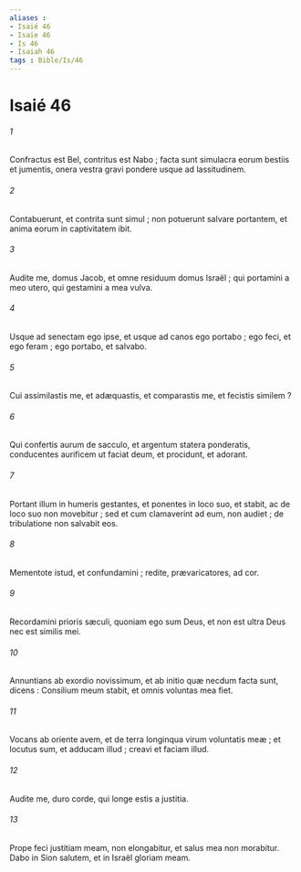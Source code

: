 ```yaml
---
aliases : 
- Isaié 46
- Isaïe 46
- Is 46
- Isaiah 46
tags : Bible/Is/46
---
```


# Isaié 46

###### 1
Confractus est Bel, contritus est Nabo ; facta sunt simulacra eorum bestiis et jumentis, onera vestra gravi pondere usque ad lassitudinem.
###### 2
Contabuerunt, et contrita sunt simul ; non potuerunt salvare portantem, et anima eorum in captivitatem ibit.
###### 3
Audite me, domus Jacob, et omne residuum domus Israël ; qui portamini a meo utero, qui gestamini a mea vulva.
###### 4
Usque ad senectam ego ipse, et usque ad canos ego portabo ; ego feci, et ego feram ; ego portabo, et salvabo.
###### 5
Cui assimilastis me, et adæquastis, et comparastis me, et fecistis similem ?
###### 6
Qui confertis aurum de sacculo, et argentum statera ponderatis, conducentes aurificem ut faciat deum, et procidunt, et adorant.
###### 7
Portant illum in humeris gestantes, et ponentes in loco suo, et stabit, ac de loco suo non movebitur ; sed et cum clamaverint ad eum, non audiet ; de tribulatione non salvabit eos.
###### 8
Mementote istud, et confundamini ; redite, prævaricatores, ad cor.
###### 9
Recordamini prioris sæculi, quoniam ego sum Deus, et non est ultra Deus nec est similis mei.
###### 10
Annuntians ab exordio novissimum, et ab initio quæ necdum facta sunt, dicens : Consilium meum stabit, et omnis voluntas mea fiet.
###### 11
Vocans ab oriente avem, et de terra longinqua virum voluntatis meæ ; et locutus sum, et adducam illud ; creavi et faciam illud.
###### 12
Audite me, duro corde, qui longe estis a justitia.
###### 13
Prope feci justitiam meam, non elongabitur, et salus mea non morabitur. Dabo in Sion salutem, et in Israël gloriam meam.
